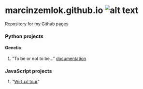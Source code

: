 # marcinzemlok.github.io ![alt text](https://avatars3.githubusercontent.com/u/36981989?s=400&u=b542d16447b5532e2588166fd04e03bb31aee798&v=4)

Repository for my Github pages

### Python projects
#### Genetic
1. "To be or not to be..." [documentation](https://marcinzemlok.github.io/Python/genetic/to_be_or_not_to_be/html/)
### JavaScript projects
1. "[Wirtual tour](https://marcinzemlok.github.io/SIiM-projekt/)"
